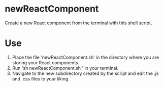 # newReactComponent
Create a new React component from the terminal with this shell script.

# Use
1. Place the file 'newReactComponent.sh' in the directory where you are storing your React components.
2. Run 'sh newReactComponent.sh <ComponentName>' in your terminal.
3. Navigate to the new subdirectory created by the script and edit the .js and .css files to your liking.

